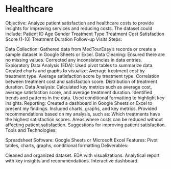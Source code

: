 # Healthcare
Objective: Analyze patient satisfaction and healthcare costs to provide insights for improving services and reducing costs.
The dataset could include:
Patient ID
Age
Gender
Treatment Type
Treatment Cost
Satisfaction Score (1-10)
Treatment Duration
Follow-up Visits
Steps:

Data Collection:
Gathered data from MedTourEasy’s records or create a sample dataset in Google Sheets or Excel.
Data Cleaning:
Ensured there are no missing values.
Corrected any inconsistencies in data entries.
Exploratory Data Analysis (EDA):
Used pivot tables to summarize data.
Created charts and graphs to visualize:
Average treatment cost by treatment type.
Average satisfaction score by treatment type.
Correlation between treatment cost and satisfaction score.
Distribution of treatment duration.
Data Analysis:
Calculated key metrics such as average cost, average satisfaction score, and average treatment duration.
Identified trends and patterns in the data.
Used conditional formatting to highlight key insights.
Reporting:
Created a dashboard in Google Sheets or Excel to present my findings.
Included charts, graphs, and key metrics.
Provided recommendations based on my analysis, such as:
Which treatments have the highest satisfaction scores.
Areas where costs can be reduced without affecting patient satisfaction.
Suggestions for improving patient satisfaction.
Tools and Technologies:

Spreadsheet Software: Google Sheets or Microsoft Excel
Features: Pivot tables, charts, graphs, conditional formatting
Deliverables:

Cleaned and organized dataset.
EDA with visualizations.
Analytical report with key insights and recommendations.
Interactive dashboard.
